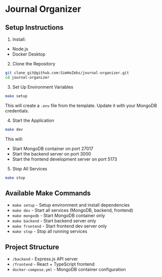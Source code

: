 # Journal Organizer

## Setup Instructions

1. Install:
- Node.js
- Docker Desktop

2. Clone the Repository
```bash
git clone git@github.com:SimHoZebs/journal-organizer.git
cd journal-organizer
```

3. Set Up Environment Variables
```bash
make setup
```
This will create a `.env` file from the template. Update it with your MongoDB credentials.

4. Start the Application
```bash
make dev
```
This will:
- Start MongoDB container on port 27017
- Start the backend server on port 3000
- Start the frontend development server on port 5173

5. Stop All Services
```bash
make stop
```

## Available Make Commands

- `make setup` - Setup environment and install dependencies
- `make dev` - Start all services (MongoDB, backend, frontend)
- `make mongodb` - Start MongoDB container only
- `make backend` - Start backend server only
- `make frontend` - Start frontend dev server only
- `make stop` - Stop all running services

## Project Structure

- `/backend` - Express.js API server
- `/frontend` - React + TypeScript frontend
- `docker-compose.yml` - MongoDB container configuration
